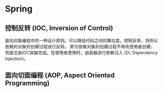 # Spring

## 控制反转 (IOC, Inversion of Control)
面向对象编程中的一种设计原则。可以降低代码之间的耦合度。控制反转，将所以依赖的对象的创建过程进行反转。
即为依赖对象的创建过程不再有使用者创建，而是交由IOC容器完成。在使用者使用时，由容器进行依赖注入 (DI, Dependency Injection)。

## 面向切面编程 (AOP, Aspect Oriented Programming)



